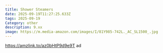 ```yaml
---
title: Shower Steamers
date: 2025-09-19T11:27:25.633Z
tags: 2025-09-19
Category: other
description: 9.xx
image: https://m.media-amazon.com/images/I/81Y985-742L._AC_SL1500_.jpg
---
```

https://amzlink.to/az0bHtP9d9e9T  ad